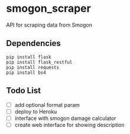 # smogon_scraper
API for scraping data from Smogon

## Dependencies
 `pip install flask`\
 `pip install flask_restful`\
 `pip install requests`\
 `pip install bs4`

## Todo List
 - [ ] add optional format param
 - [ ] deploy to Heroku
 - [ ] interface with smogon damage calculator
 - [ ] create web interface for showing description
